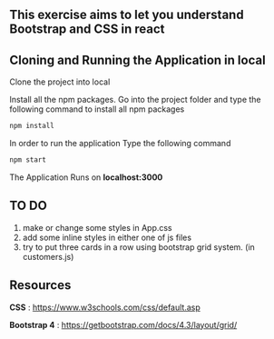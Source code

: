 ## This exercise aims to let you understand Bootstrap and CSS in react

## Cloning and Running the Application in local

Clone the project into local

Install all the npm packages. Go into the project folder and type the following command to install all npm packages

```bash
npm install
```

In order to run the application Type the following command

```bash
npm start
```

The Application Runs on **localhost:3000**


## TO DO
1. make or change some styles in App.css
2. add some inline styles in either one of js files
3. try to put three cards in a row using bootstrap grid system. (in customers.js)




## Resources

**CSS** : https://www.w3schools.com/css/default.asp

**Bootstrap 4** : https://getbootstrap.com/docs/4.3/layout/grid/
